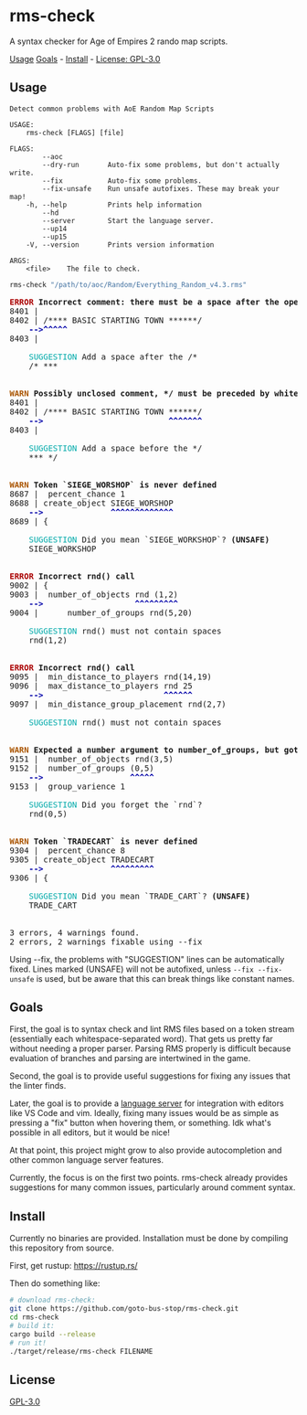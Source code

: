 # rms-check

A syntax checker for Age of Empires 2 rando map scripts.

[Usage](#usage) [Goals](#goals) - [Install](#install) - [License: GPL-3.0](#license)

## Usage

```
Detect common problems with AoE Random Map Scripts

USAGE:
    rms-check [FLAGS] [file]

FLAGS:
        --aoc
        --dry-run       Auto-fix some problems, but don't actually write.
        --fix           Auto-fix some problems.
        --fix-unsafe    Run unsafe autofixes. These may break your map!
    -h, --help          Prints help information
        --hd
        --server        Start the language server.
        --up14
        --up15
    -V, --version       Prints version information

ARGS:
    <file>    The file to check.
```

```bash
rms-check "/path/to/aoc/Random/Everything_Random_v4.3.rms"
```

<!--output start-->
<pre>
<b><span style="color:#A00">ERROR</span></b> <b>Incorrect comment: there must be a space after the opening /*</b>
8401 | 
8402 | /**** BASIC STARTING TOWN ******/
<b><span style="color:#00A">    -->^^^^^</span></b>
8403 | 

    <span style="color:#0AA">SUGGESTION</span> Add a space after the /*
    /* ***


<b><span style="color:#A50">WARN</span></b> <b>Possibly unclosed comment, */ must be preceded by whitespace</b>
8401 | 
8402 | /**** BASIC STARTING TOWN ******/
<b><span style="color:#00A">    -->                          ^^^^^^^</span></b>
8403 | 

    <span style="color:#0AA">SUGGESTION</span> Add a space before the */
    *** */


<b><span style="color:#A50">WARN</span></b> <b>Token `SIEGE_WORSHOP` is never defined</b>
8687 | 	percent_chance 1
8688 | create_object SIEGE_WORSHOP
<b><span style="color:#00A">    -->              ^^^^^^^^^^^^^</span></b>
8689 | {

    <span style="color:#0AA">SUGGESTION</span> Did you mean `SIEGE_WORKSHOP`?<b> (UNSAFE)</b>
    SIEGE_WORKSHOP


<b><span style="color:#A00">ERROR</span></b> <b>Incorrect rnd() call</b>
9002 | {
9003 | 	number_of_objects rnd (1,2)
<b><span style="color:#00A">    -->	                  ^^^^^^^^^</span></b>
9004 |    	number_of_groups rnd(5,20)

    <span style="color:#0AA">SUGGESTION</span> rnd() must not contain spaces
    rnd(1,2)


<b><span style="color:#A00">ERROR</span></b> <b>Incorrect rnd() call</b>
9095 | 	min_distance_to_players rnd(14,19)
9096 | 	max_distance_to_players rnd 25
<b><span style="color:#00A">    -->	                        ^^^^^^</span></b>
9097 | 	min_distance_group_placement rnd(2,7)

    <span style="color:#0AA">SUGGESTION</span> rnd() must not contain spaces


<b><span style="color:#A50">WARN</span></b> <b>Expected a number argument to number_of_groups, but got (0,5)</b>
9151 | 	number_of_objects rnd(3,5)
9152 | 	number_of_groups (0,5)
<b><span style="color:#00A">    -->	                 ^^^^^</span></b>
9153 | 	group_varience 1

    <span style="color:#0AA">SUGGESTION</span> Did you forget the `rnd`?
    rnd(0,5)


<b><span style="color:#A50">WARN</span></b> <b>Token `TRADECART` is never defined</b>
9304 | 	percent_chance 8
9305 | create_object TRADECART
<b><span style="color:#00A">    -->              ^^^^^^^^^</span></b>
9306 | {

    <span style="color:#0AA">SUGGESTION</span> Did you mean `TRADE_CART`?<b> (UNSAFE)</b>
    TRADE_CART


3 errors, 4 warnings found.
2 errors, 2 warnings fixable using --fix
</pre>
<!--output end-->

Using --fix, the problems with "SUGGESTION" lines can be automatically fixed. Lines marked (UNSAFE) will not be autofixed, unless `--fix --fix-unsafe` is used, but be aware that this can break things like constant names.

## Goals

First, the goal is to syntax check and lint RMS files based on a token stream (essentially each whitespace-separated word). That gets us pretty far without needing a proper parser. Parsing RMS properly is difficult because evaluation of branches and parsing are intertwined in the game.

Second, the goal is to provide useful suggestions for fixing any issues that the linter finds.

Later, the goal is to provide a [language server](https://microsoft.github.io/language-server-protocol/) for integration with editors like VS Code and vim. Ideally, fixing many issues would be as simple as pressing a "fix" button when hovering them, or something. Idk what's possible in all editors, but it would be nice!

At that point, this project might grow to also provide autocompletion and other common language server features.

Currently, the focus is on the first two points. rms-check already provides suggestions for many common issues, particularly around comment syntax.

## Install

Currently no binaries are provided. Installation must be done by compiling this repository from source.

First, get rustup: https://rustup.rs/

Then do something like:

```bash
# download rms-check:
git clone https://github.com/goto-bus-stop/rms-check.git
cd rms-check
# build it:
cargo build --release
# run it!
./target/release/rms-check FILENAME
```

## License

[GPL-3.0](./LICENSE.md)

